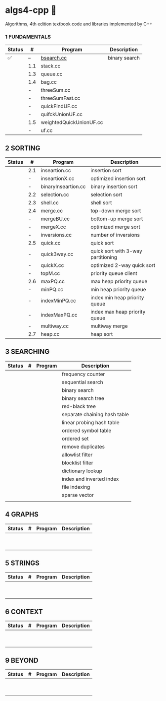 # algs4-cpp :construction:

Algorithms, 4th edition textbook code and libraries implemented by C++

### 1 FUNDAMENTALS

| Status             | #    | Program                                    | Description   |
| ------------------ | ---- | ------------------------------------------ | ------------- |
| :white_check_mark: | –    | [bsearch.cc](./01_fundamentals/bsearch.cc) | binary search |
|                    | 1.1  | stack.cc                                   |               |
|                    | 1.3  | queue.cc                                   |               |
|                    | 1.4  | bag.cc                                     |               |
|                    | -    | threeSum.cc                                |               |
|                    | -    | threeSumFast.cc                            |               |
|                    | -    | quickFindUF.cc                             |               |
|                    | -    | quifckUnionUF.cc                           |               |
|                    | 1.5  | weightedQuickUnionUF.cc                    |               |
|                    | -    | uf.cc                                      |               |

## 2 SORTING

| Status | #    | Program             | Description                        |
| ------ | ---- | ------------------- | ---------------------------------- |
|        | 2.1  | inseartion.cc       | insertion sort                     |
|        | -    | inseartionX.cc      | optimized insertion sort           |
|        | -    | binaryInseartion.cc | binary insertion sort              |
|        | 2.2  | selection.cc        | selection sort                     |
|        | 2.3  | shell.cc            | shell sort                         |
|        | 2.4  | merge.cc            | top-down merge sort                |
|        | -    | mergeBU.cc          | bottom-up merge sort               |
|        | -    | mergeX.cc           | optimized merge sort               |
|        | -    | inversions.cc       | number of inversions               |
|        | 2.5  | quick.cc            | quick sort                         |
|        | -    | quick3way.cc        | quick sort with 3-way partitioning |
|        | -    | quickX.cc           | optimized 2-way quick sort         |
|        | -    | topM.cc             | priority queue client              |
|        | 2.6  | maxPQ.cc            | max heap priority queue            |
|        | -    | minPQ.cc            | min heap priority queue            |
|        | -    | indexMinPQ.cc       | index min heap priority queue      |
|        | -    | indexMaxPQ.cc       | index max heap priority queue      |
|        | -    | multiway.cc         | multiway merge                     |
|        | 2.7  | heap.cc             | heap sort                          |

## 3 SEARCHING

| Status | #    | Program | Description                  |
| ------ | ---- | ------- | ---------------------------- |
|        |      |         | frequency counter            |
|        |      |         | sequential search            |
|        |      |         | binary search                |
|        |      |         | binary search tree           |
|        |      |         | red-black tree               |
|        |      |         | separate chaining hash table |
|        |      |         | linear probing hash table    |
|        |      |         | ordered symbol table         |
|        |      |         | ordered set                  |
|        |      |         | remove duplicates            |
|        |      |         | allowlist filter             |
|        |      |         | blocklist filter             |
|        |      |         | dictionary lookup            |
|        |      |         | index and inverted index     |
|        |      |         | file indexing                |
|        |      |         | sparse vector                |
|        |      |         |                              |

## 4 GRAPHS

| Status | #    | Program | Description |
| ------ | ---- | ------- | ----------- |
|        |      |         |             |
|        |      |         |             |
|        |      |         |             |
|        |      |         |             |
|        |      |         |             |
|        |      |         |             |
|        |      |         |             |
|        |      |         |             |
|        |      |         |             |

## 5 STRINGS

| Status | #    | Program | Description |
| ------ | ---- | ------- | ----------- |
|        |      |         |             |
|        |      |         |             |
|        |      |         |             |
|        |      |         |             |
|        |      |         |             |
|        |      |         |             |
|        |      |         |             |
|        |      |         |             |
|        |      |         |             |

## 6 CONTEXT

| Status | #    | Program | Description |
| ------ | ---- | ------- | ----------- |
|        |      |         |             |
|        |      |         |             |
|        |      |         |             |
|        |      |         |             |
|        |      |         |             |
|        |      |         |             |
|        |      |         |             |
|        |      |         |             |
|        |      |         |             |

## 9 BEYOND

| Status | #    | Program | Description |
| ------ | ---- | ------- | ----------- |
|        |      |         |             |
|        |      |         |             |
|        |      |         |             |
|        |      |         |             |
|        |      |         |             |
|        |      |         |             |
|        |      |         |             |
|        |      |         |             |
|        |      |         |             |